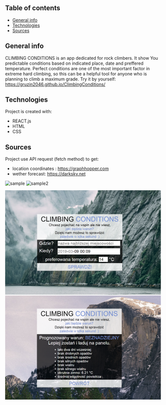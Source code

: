 ## Table of contents
* [General info](#general-info)
* [Technologies](#technologies)
* [Sources](#sources)

## General info
CLIMBING CONDITIONS is an app dedicated for rock climbers.
It show You predictable conditions based on indicated place, date and preffered temperature.
Perfect conditions are one of the most important factor in extreme hard climbing, so this can be a helpful tool for anyone who is planning to climb a maximum grade. Try it by yourself: https://gruzin2046.github.io/ClimbingConditions/

## Technologies
Project is created with:
* REACT.js
* HTML
* CSS

## Sources
Project use API request (fetch method) to get:
* location coordinates : https://graphhopper.com
* wether forecast: https://darksky.net

![sample](https://user-images.githubusercontent.com/46245067/54063598-a6aeea80-420d-11e9-93b9-bc07771d6d14.PNG)
![sample2](https://user-images.githubusercontent.com/46245067/54063627-de1d9700-420d-11e9-9650-898f86cf6eee.PNG)

![](/src/images/sample.png)
![](/src/images/sample2.png)


